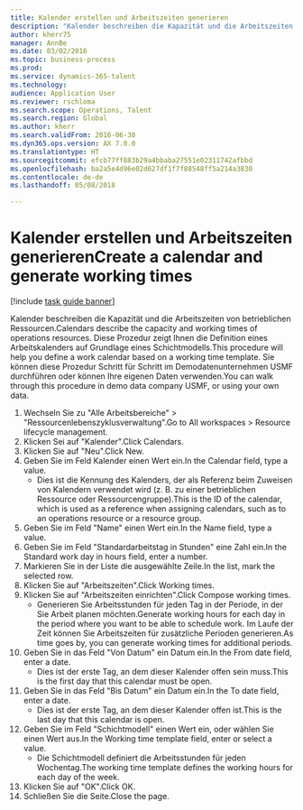 ```yaml
--- 
title: Kalender erstellen und Arbeitszeiten generieren
description: "Kalender beschreiben die Kapazität und die Arbeitszeiten von betrieblichen Ressourcen."
author: kherr75
manager: AnnBe
ms.date: 03/02/2016
ms.topic: business-process
ms.prod: 
ms.service: dynamics-365-talent
ms.technology: 
audience: Application User
ms.reviewer: rschloma
ms.search.scope: Operations, Talent
ms.search.region: Global
ms.author: kherr
ms.search.validFrom: 2016-06-30
ms.dyn365.ops.version: AX 7.0.0
ms.translationtype: HT
ms.sourcegitcommit: efcb77ff883b29a4bbaba27551e02311742afbbd
ms.openlocfilehash: ba2a5e4d96e02d627df1f7f88548ff5a214a3830
ms.contentlocale: de-de
ms.lasthandoff: 05/08/2018

---
```

# <a name="create-a-calendar-and-generate-working-times"></a><span data-ttu-id="45968-103">Kalender erstellen und Arbeitszeiten generieren</span><span class="sxs-lookup"><span data-stu-id="45968-103">Create a calendar and generate working times</span></span>

[!include [task guide banner](../../includes/task-guide-banner.md)]

<span data-ttu-id="45968-104">Kalender beschreiben die Kapazität und die Arbeitszeiten von betrieblichen Ressourcen.</span><span class="sxs-lookup"><span data-stu-id="45968-104">Calendars describe the capacity and working times of operations resources.</span></span> <span data-ttu-id="45968-105">Diese Prozedur zeigt Ihnen die Definition eines Arbeitskalenders auf Grundlage eines Schichtmodells.</span><span class="sxs-lookup"><span data-stu-id="45968-105">This procedure will help you define a work calendar based on a working time template.</span></span> <span data-ttu-id="45968-106">Sie können diese Prozedur Schritt für Schritt im Demodatenunternehmen USMF durchführen oder können Ihre eigenen Daten verwenden.</span><span class="sxs-lookup"><span data-stu-id="45968-106">You can walk through this procedure in demo data company USMF, or using your own data.</span></span>

1. <span data-ttu-id="45968-107">Wechseln Sie zu "Alle Arbeitsbereiche" > "Ressourcenlebenszyklusverwaltung".</span><span class="sxs-lookup"><span data-stu-id="45968-107">Go to All workspaces > Resource lifecycle management.</span></span>
2. <span data-ttu-id="45968-108">Klicken Sei auf "Kalender".</span><span class="sxs-lookup"><span data-stu-id="45968-108">Click Calendars.</span></span>
3. <span data-ttu-id="45968-109">Klicken Sie auf "Neu".</span><span class="sxs-lookup"><span data-stu-id="45968-109">Click New.</span></span>
4. <span data-ttu-id="45968-110">Geben Sie im Feld Kalender einen Wert ein.</span><span class="sxs-lookup"><span data-stu-id="45968-110">In the Calendar field, type a value.</span></span>
    * <span data-ttu-id="45968-111">Dies ist die Kennung des Kalenders, der als Referenz beim Zuweisen von Kalendern verwendet wird (z. B. zu einer betrieblichen Ressource oder Ressourcengruppe).</span><span class="sxs-lookup"><span data-stu-id="45968-111">This is the ID of the calendar, which is used as a reference when assigning calendars, such as to an operations resource or a resource group.</span></span>  
5. <span data-ttu-id="45968-112">Geben Sie im Feld "Name" einen Wert ein.</span><span class="sxs-lookup"><span data-stu-id="45968-112">In the Name field, type a value.</span></span>
6. <span data-ttu-id="45968-113">Geben Sie im Feld "Standardarbeitstag in Stunden" eine Zahl ein.</span><span class="sxs-lookup"><span data-stu-id="45968-113">In the Standard work day in hours field, enter a number.</span></span>
7. <span data-ttu-id="45968-114">Markieren Sie in der Liste die ausgewählte Zeile.</span><span class="sxs-lookup"><span data-stu-id="45968-114">In the list, mark the selected row.</span></span>
8. <span data-ttu-id="45968-115">Klicken Sie auf "Arbeitszeiten".</span><span class="sxs-lookup"><span data-stu-id="45968-115">Click Working times.</span></span>
9. <span data-ttu-id="45968-116">Klicken Sie auf "Arbeitszeiten einrichten".</span><span class="sxs-lookup"><span data-stu-id="45968-116">Click Compose working times.</span></span>
    * <span data-ttu-id="45968-117">Generieren Sie Arbeitsstunden für jeden Tag in der Periode, in der Sie Arbeit planen möchten.</span><span class="sxs-lookup"><span data-stu-id="45968-117">Generate working hours for each day in the period where you want to be able to schedule work.</span></span> <span data-ttu-id="45968-118">Im Laufe der Zeit können Sie Arbeitszeiten für zusätzliche Perioden generieren.</span><span class="sxs-lookup"><span data-stu-id="45968-118">As time goes by, you can generate working times for additional periods.</span></span>  
10. <span data-ttu-id="45968-119">Geben Sie in das Feld "Von Datum" ein Datum ein.</span><span class="sxs-lookup"><span data-stu-id="45968-119">In the From date field, enter a date.</span></span>
    * <span data-ttu-id="45968-120">Dies ist der erste Tag, an dem dieser Kalender offen sein muss.</span><span class="sxs-lookup"><span data-stu-id="45968-120">This is the first day that this calendar must be open.</span></span>  
11. <span data-ttu-id="45968-121">Geben Sie in das Feld "Bis Datum" ein Datum ein.</span><span class="sxs-lookup"><span data-stu-id="45968-121">In the To date field, enter a date.</span></span>
    * <span data-ttu-id="45968-122">Dies ist der erste Tag, an dem dieser Kalender offen ist.</span><span class="sxs-lookup"><span data-stu-id="45968-122">This is the last day that this calendar is open.</span></span>  
12. <span data-ttu-id="45968-123">Geben Sie im Feld "Schichtmodell" einen Wert ein, oder wählen Sie einen Wert aus.</span><span class="sxs-lookup"><span data-stu-id="45968-123">In the Working time template field, enter or select a value.</span></span>
    * <span data-ttu-id="45968-124">Die Schichtmodell definiert die Arbeitsstunden für jeden Wochentag.</span><span class="sxs-lookup"><span data-stu-id="45968-124">The working time template defines the working hours for each day of the week.</span></span>  
13. <span data-ttu-id="45968-125">Klicken Sie auf "OK".</span><span class="sxs-lookup"><span data-stu-id="45968-125">Click OK.</span></span>
14. <span data-ttu-id="45968-126">Schließen Sie die Seite.</span><span class="sxs-lookup"><span data-stu-id="45968-126">Close the page.</span></span>


